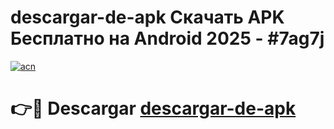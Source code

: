 # descargar-de-apk Скачать APK Бесплатно на Android 2025 - #7ag7j

[![acn](https://github.com/user-attachments/assets/0f9c940e-d8b0-45ae-aac7-cd30a18b3e1c)](https://apps.freeplayer.one?title=descargar-de-apk&ref=9RF)

# 👉🔴 Descargar [descargar-de-apk](https://apps.freeplayer.one?title=descargar-de-apk&ref=9RF)
